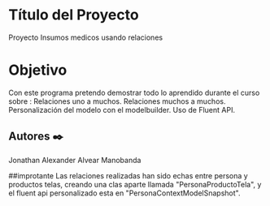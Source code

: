 # Título del Proyecto
Proyecto Insumos medicos usando relaciones 

# Objetivo
Con este programa pretendo demostrar todo lo aprendido durante el curso sobre :
Relaciones uno a muchos.
Relaciones muchos a muchos.
Personalización del modelo con el modelbuilder.
Uso de Fluent API.

## Autores ✒️
Jonathan Alexander Alvear Manobanda

##improtante 
Las relaciones realizadas han sido echas entre persona y productos telas, creando una clas aparte llamada "PersonaProductoTela", y el fluent api personalizado esta en "PersonaContextModelSnapshot".
